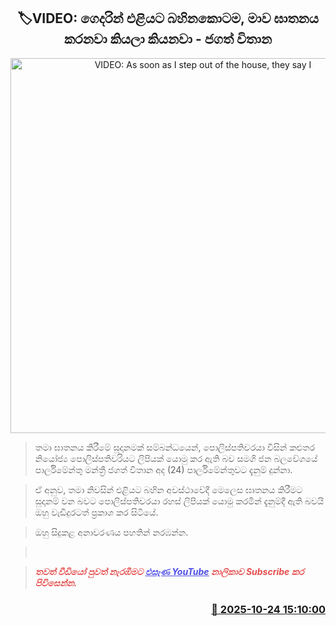 <p align='center'><b><h2 align='center' title='VIDEO: As soon as I step out of the house, they say I'm going to be killed - Jagath Withana'>🏷VIDEO: ගෙදරින් එළියට බහින‍කොටම, මාව ඝාතනය කරනවා කියලා කියනවා - ජගත් විතාන</h2></b></p>
<p align='center'><img src='https://helakuru.sgp1.cdn.digitaloceanspaces.com/esana/images/lib/jagath-vithana-jklm.jpg' width='600' alt='VIDEO: As soon as I step out of the house, they say I'm going to be killed - Jagath Withana'></p>

> තමා ඝාතනය කිරීමේ සූදානමක් සම්බන්ධයෙන්, පොලිස්පතිවරයා විසින් කළුතර නියෝජ්‍ය පොලිස්පතිවරියට ලිපියක් යොමු කර ඇති බව සමගි ජන බලවේගයේ පාර්ලිමේන්තු මන්ත්‍රී ජගත් විතාන අද (24) පාර්ලිමේන්තුවට දැනුම් දුන්නා.

> ඒ අනුව, තමා නිවසින් එළියට බහින අවස්ථාවේදී මෙලෙස ඝාතනය කිරීමට සූදානම් වන බවට පොලිස්පතිවරයා රහස් ලිපියක් යොමු කරමින් දැනුම්දී ඇති බවයි ඔහු වැඩිදුරටත් ප්‍රකාශ කර සිටියේ.

> ඔහු සිදුකළ අනාවරණය පහතින් නරඹන්න.

>  

> <span style='color:#e64d4d'><em><span><strong>තවත් වීඩියෝ පුවත් නැරඹීමට </strong></span></em></span><a href='https://youtube.com/@esanamedia?si=UZCWEZmqFcpzlvdV'><span style='color:#4d4de6'><em><span><strong><u>එසැණ YouTube</u></strong></span></em></span></a><span style='color:#e64d4d'><em><span><strong> නාලිකාව Subscribe කර පිවිසෙන්න.</strong></span></em></span>



<h3 align='right'><a href='https://www.helakuru.lk/esana/p/114764/'>📅 2025-10-24 15:10:00</a></h3>

